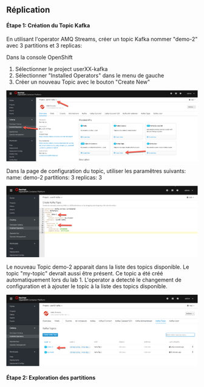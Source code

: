 ## Réplication

#### Étape 1:  Création du Topic Kafka

En utilisant l'operator AMQ Streams, créer un topic Kafka nommer "demo-2" avec 3 partitions et 3 replicas:

Dans la console OpenShift

1) Sélectionner le project userXX-kafka
2) Sélectionner "Installed Operators" dans le menu de gauche
3) Créer un nouveau Topic avec le bouton "Create New"

![Console](images/lab2-partitions-01.png)

Dans la page de configuration du topic, utiliser les paramêtres suivants:
name:  demo-2
partitions: 3
replicas: 3

![Topic YAML](images/lab2-partitions-02.png)

Le nouveau Topic demo-2 apparait dans la liste des topics disponible. 
Le topic "my-topic" devrait aussi être présent. Ce topic a été créé automatiquement lors du lab 1.  L'operator a detecté le changement de configuration et à ajouter le topic à la liste des topics disponible. 

![Topic Liste](images/lab2-partitions-03.png)


#### Étape 2: Exploration des partitions

